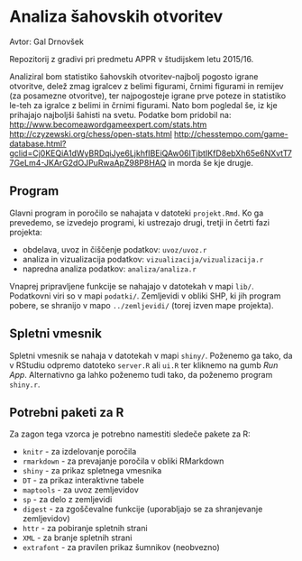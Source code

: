 # Analiza šahovskih otvoritev

Avtor: Gal Drnovšek

Repozitorij z gradivi pri predmetu APPR v študijskem letu 2015/16.

Analiziral bom statistiko šahovskih otvoritev-najbolj pogosto igrane otvoritve, delež zmag igralcev z belimi figurami, črnimi figurami in remijev (za posamezne otvoritve), ter najpogosteje igrane prve poteze in statistiko le-teh za igralce z belimi in črnimi figurami. Nato bom pogledal še, iz kje prihajajo najboljši šahisti na svetu.
Podatke bom pridobil na: 
http://www.becomeawordgameexpert.com/stats.htm 
http://czyzewski.org/chess/open-stats.html 
http://chesstempo.com/game-database.html?gclid=Cj0KEQiA1dWyBRDqiJye6LjkhfIBEiQAw06ITjbtIKfD8ebXh65e6NXvtT77GeLm4-JKArG2dOJPuRwaApZ98P8HAQ
in morda še kje drugje.

## Program

Glavni program in poročilo se nahajata v datoteki `projekt.Rmd`. Ko ga prevedemo,
se izvedejo programi, ki ustrezajo drugi, tretji in četrti fazi projekta:

* obdelava, uvoz in čiščenje podatkov: `uvoz/uvoz.r`
* analiza in vizualizacija podatkov: `vizualizacija/vizualizacija.r`
* napredna analiza podatkov: `analiza/analiza.r`

Vnaprej pripravljene funkcije se nahajajo v datotekah v mapi `lib/`. Podatkovni
viri so v mapi `podatki/`. Zemljevidi v obliki SHP, ki jih program pobere, se
shranijo v mapo `../zemljevidi/` (torej izven mape projekta).

## Spletni vmesnik

Spletni vmesnik se nahaja v datotekah v mapi `shiny/`. Poženemo ga tako, da v
RStudiu odpremo datoteko `server.R` ali `ui.R` ter kliknemo na gumb *Run App*.
Alternativno ga lahko poženemo tudi tako, da poženemo program `shiny.r`.

## Potrebni paketi za R

Za zagon tega vzorca je potrebno namestiti sledeče pakete za R:

* `knitr` - za izdelovanje poročila
* `rmarkdown` - za prevajanje poročila v obliki RMarkdown
* `shiny` - za prikaz spletnega vmesnika
* `DT` - za prikaz interaktivne tabele
* `maptools` - za uvoz zemljevidov
* `sp` - za delo z zemljevidi
* `digest` - za zgoščevalne funkcije (uporabljajo se za shranjevanje zemljevidov)
* `httr` - za pobiranje spletnih strani
* `XML` - za branje spletnih strani
* `extrafont` - za pravilen prikaz šumnikov (neobvezno)
